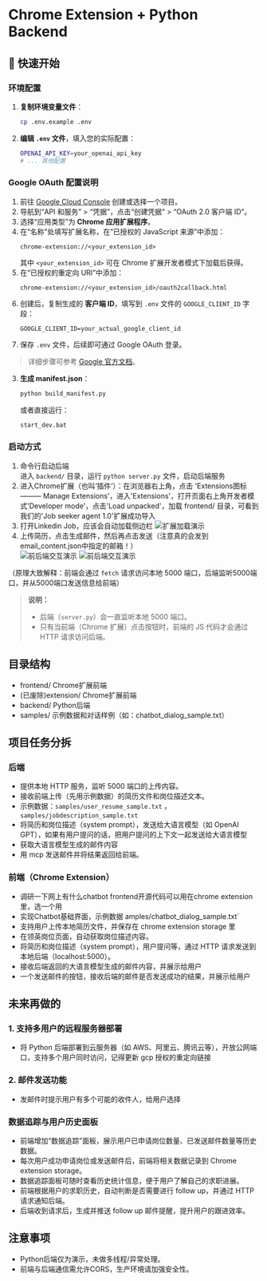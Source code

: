 # Chrome Extension + Python Backend 

## 🚀 快速开始

### 环境配置
1. **复制环境变量文件**：
   ```bash
   cp .env.example .env
   ```

2. **编辑 `.env` 文件**，填入您的实际配置：
   ```bash
   OPENAI_API_KEY=your_openai_api_key
   # ... 其他配置
   ```

### Google OAuth 配置说明

1. 前往 [Google Cloud Console](https://console.cloud.google.com/) 创建或选择一个项目。
2. 导航到“API 和服务” > “凭据”，点击“创建凭据” > “OAuth 2.0 客户端 ID”。
3. 选择“应用类型”为 **Chrome 应用扩展程序**。
4. 在“名称”处填写扩展名称，在“已授权的 JavaScript 来源”中添加：
    ```
    chrome-extension://<your_extension_id>
    ```
    其中 `<your_extension_id>` 可在 Chrome 扩展开发者模式下加载后获得。
5. 在“已授权的重定向 URI”中添加：
    ```
    chrome-extension://<your_extension_id>/oauth2callback.html
    ```
6. 创建后，复制生成的 **客户端 ID**，填写到 `.env` 文件的 `GOOGLE_CLIENT_ID` 字段：
    ```env
    GOOGLE_CLIENT_ID=your_actual_google_client_id
    ```
7. 保存 `.env` 文件，后续即可通过 Google OAuth 登录。

> 详细步骤可参考 [Google 官方文档](https://developers.google.com/identity/protocols/oauth2)。


3. **生成 manifest.json**：
   ```bash
   python build_manifest.py
   ```
   或者直接运行：
   ```bash
   start_dev.bat
   ```

### 启动方式
1. 命令行启动后端  
    进入 `backend/` 目录，运行 `python server.py` 文件，启动后端服务
2. 进入Chrome扩展（也叫‘插件’）：在浏览器右上角，点击 'Extensions图标 ——— Manage Extensions'，进入'Extensions'，打开页面右上角开发者模式'Developer mode'，点击'Load unpacked'，加载 frontend/ 目录，可看到我们的'Job seeker agent 1.0'扩展成功导入
3. 打开Linkedin Job，应该会自动加载侧边栏
![扩展加载演示](Tutorial/1.png)
4. 上传简历，点击生成邮件，然后再点击发送（注意真的会发到email_content.json中指定的邮箱！）                                                              
![前后端交互演示](Tutorial/2.png)
![前后端交互演示](Tutorial/3.png)

（原理大致解释：前端会通过 `fetch` 请求访问本地 5000 端口，后端监听5000端口，并从5000端口发送信息给前端）

> **说明：**  
> - 后端（`server.py`）会一直监听本地 5000 端口。  
> - 只有当前端（Chrome 扩展）点击按钮时，前端的 JS 代码才会通过 HTTP 请求访问后端。  


## 目录结构
- frontend/   Chrome扩展前端
- (已废除)extension/  Chrome扩展前端
- backend/    Python后端
- samples/    示例数据和对话样例（如：chatbot_dialog_sample.txt）


## 项目任务分拆

### 后端
- 提供本地 HTTP 服务，监听 5000 端口的上传内容。
- 接收前端上传（先用示例数据）的简历文件和岗位描述文本。
- 示例数据：`samples/user_resume_sample.txt` ，`samples/jobdescription_sample.txt`
- 将简历和岗位描述（system prompt），发送给大语言模型（如 OpenAI GPT），如果有用户提问的话，把用户提问的上下文一起发送给大语言模型
- 获取大语言模型生成的邮件内容
- 用 mcp 发送邮件并将结果返回给前端。



### 前端（Chrome Extension）
- 调研一下网上有什么chatbot frontend开源代码可以用在chrome extension里，选一个用
- 实现Chatbot基础界面，示例数据 amples/chatbot_dialog_sample.txt` 
- 支持用户上传本地简历文件，并保存在 chrome extension storage 里
- 在领英岗位页面，自动获取岗位描述内容。
- 将简历和岗位描述（system prompt），用户提问等，通过 HTTP 请求发送到本地后端（localhost:5000）。
- 接收后端返回的大语言模型生成的邮件内容，并展示给用户
- 一个发送邮件的按钮，接收后端的邮件是否发送成功的结果，并展示给用户

## 未来再做的

### 1. 支持多用户的远程服务器部署
- 将 Python 后端部署到云服务器（如 AWS、阿里云、腾讯云等），开放公网端口，支持多个用户同时访问，记得更新 gcp 授权的重定向链接

### 2. 邮件发送功能
- 发邮件时提示用户有多个可能的收件人，给用户选择


### 数据追踪与用户历史面板
- 前端增加“数据追踪”面板，展示用户已申请岗位数量、已发送邮件数量等历史数据。
- 每次用户成功申请岗位或发送邮件后，前端将相关数据记录到 Chrome extension storage。
- 数据追踪面板可随时查看历史统计信息，便于用户了解自己的求职进展。
- 前端根据用户的求职历史，自动判断是否需要进行 follow up，并通过 HTTP 请求通知后端。
- 后端收到请求后，生成并推送 follow up 邮件提醒，提升用户的跟进效率。


## 注意事项
- Python后端仅为演示，未做多线程/异常处理。
- 前端与后端通信需允许CORS，生产环境请加强安全性。
